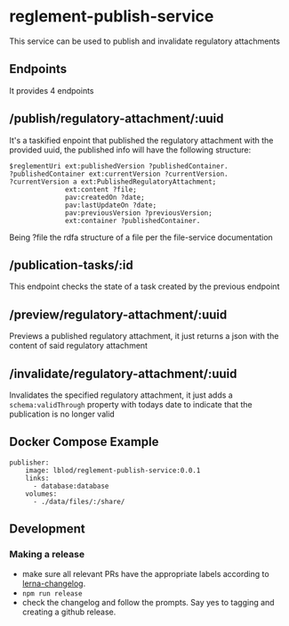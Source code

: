 # reglement-publish-service
This service can be used to publish and invalidate regulatory attachments

## Endpoints
It provides 4 endpoints

## /publish/regulatory-attachment/:uuid
It's a taskified enpoint that published the regulatory attachment with the provided uuid, the published info will have the following structure:
```
$reglementUri ext:publishedVersion ?publishedContainer.
?publishedContainer ext:currentVersion ?currentVersion.
?currentVersion a ext:PublishedRegulatoryAttachment;
              ext:content ?file;
              pav:createdOn ?date;
              pav:lastUpdateOn ?date;
              pav:previousVersion ?previousVersion;
              ext:container ?publishedContainer.
```
Being ?file the rdfa structure of a file per the file-service documentation

## /publication-tasks/:id
This endpoint checks the state of a task created by the previous endpoint

## /preview/regulatory-attachment/:uuid
Previews a published regulatory attachment, it just returns a json with the content of said regulatory attachment

## /invalidate/regulatory-attachment/:uuid
Invalidates the specified regulatory attachment, it just adds a `schema:validThrough` property with todays date to indicate that the publication is no longer valid


## Docker Compose Example
```
publisher:
    image: lblod/reglement-publish-service:0.0.1
    links:
      - database:database
    volumes:
      - ./data/files/:/share/
```


## Development

### Making a release

- make sure all relevant PRs have the appropriate labels according to [lerna-changelog](https://github.com/lerna/lerna-changelog#usage).
- `npm run release`
- check the changelog and follow the prompts. Say yes to tagging and creating a github release.
